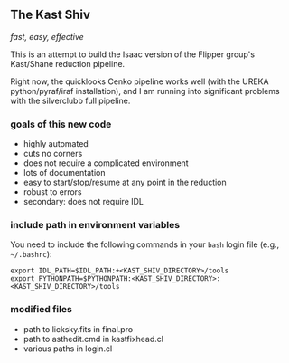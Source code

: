 ## The Kast Shiv ##

_fast, easy, effective_


This is an attempt to build the Isaac version of the
Flipper group's Kast/Shane reduction pipeline.

Right now, the quicklooks Cenko pipeline works well (with
the UREKA python/pyraf/iraf installation), and I am running
into significant problems with the silverclubb full pipeline.


### goals of this new code ###

- highly automated
- cuts no corners
- does not require a complicated environment
- lots of documentation
- easy to start/stop/resume at any point in the reduction
- robust to errors
- secondary: does not require IDL


### include path in environment variables ###

You need to include the following commands in your `bash` login file (e.g., `~/.bashrc`):

    export IDL_PATH=$IDL_PATH:+<KAST_SHIV_DIRECTORY>/tools
    export PYTHONPATH=$PYTHONPATH:<KAST_SHIV_DIRECTORY>:<KAST_SHIV_DIRECTORY>/tools


### modified files ###

- path to licksky.fits in final.pro
- path to asthedit.cmd in kastfixhead.cl
- various paths in login.cl
